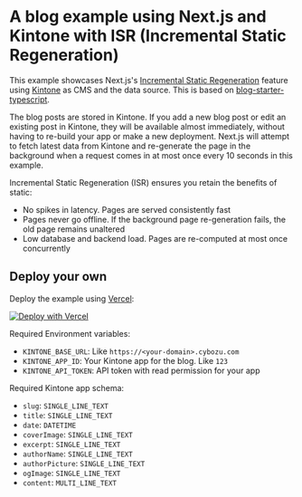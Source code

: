 # A blog example using Next.js and Kintone with ISR (Incremental Static Regeneration)

This example showcases Next.js's [Incremental Static Regeneration](https://nextjs.org/docs/basic-features/data-fetching#incremental-static-regeneration) feature using [Kintone](https://www.kintone.com/) as CMS and the data source. This is based on [blog-starter-typescript](https://github.com/vercel/next.js/tree/canary/examples/blog-starter-typescript).

The blog posts are stored in Kintone. If you add a new blog post or edit an existing post in Kintone, they will be available almost immediately, without having to re-build your app or make a new deployment. Next.js will attempt to fetch latest data from Kintone and re-generate the page in the background when a request comes in at most once every 10 seconds in this example.

Incremental Static Regeneration (ISR) ensures you retain the benefits of static:
- No spikes in latency. Pages are served consistently fast
- Pages never go offline. If the background page re-generation fails, the old page remains unaltered
- Low database and backend load. Pages are re-computed at most once concurrently

## Deploy your own

Deploy the example using [Vercel](https://vercel.com):

[![Deploy with Vercel](https://vercel.com/button)](https://vercel.com/new/git/external?repository-url=https://github.com/teppeis/nextjs-kintone-blog-sample-isr&project-name=nextjs-kintone-blog-sample-isr&repository-name=nextjs-kintone-blog-sample-isr)

Required Environment variables:
- `KINTONE_BASE_URL`: Like `https://<your-domain>.cybozu.com`
- `KINTONE_APP_ID`: Your Kintone app for the blog. Like `123`
- `KINTONE_API_TOKEN`: API token with read permission for your app

Required Kintone app schema:
- `slug`: `SINGLE_LINE_TEXT`
- `title`: `SINGLE_LINE_TEXT`
- `date`: `DATETIME`
- `coverImage`: `SINGLE_LINE_TEXT`
- `excerpt`: `SINGLE_LINE_TEXT`
- `authorName`: `SINGLE_LINE_TEXT`
- `authorPicture`: `SINGLE_LINE_TEXT`
- `ogImage`: `SINGLE_LINE_TEXT`
- `content`: `MULTI_LINE_TEXT`
